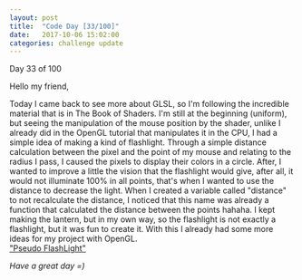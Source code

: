 ```yaml
---
layout: post
title:  "Code Day [33/100]"
date:   2017-10-06 15:02:00
categories: challenge update
---
```


Day 33 of 100

Hello my friend,

Today I came back to see more about GLSL, so I'm following the incredible material that is in The Book of Shaders. I'm still at the beginning (uniform), but seeing the manipulation of the mouse position by the shader, unlike I already did in the OpenGL tutorial that manipulates it in the CPU, I had a simple idea of making a kind of flashlight. Through a simple distance calculation between the pixel and the point of my mouse and relating to the radius I pass, I caused the pixels to display their colors in a circle. After, I wanted to improve a little the vision that the flashlight would give, after all, it would not illuminate 100% in all points, that's when I wanted to use the distance to decrease the light. When I created a variable called "distance" to not recalculate the distance, I noticed that this name was already a function that calculated the distance between the points hahaha. I kept making the lantern, but in my own way, so the flashlight is not exactly a flashlight, but it was fun to create it. With this I already had some more ideas for my project with OpenGL.   
["Pseudo FlashLight"][PseudoFlashLight]

_Have a great day =)_


[PseudoFlashLight]: http://thebookofshaders.com/edit.php?log=171006174431